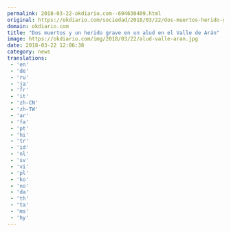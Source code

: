 ```yaml
---
permalink: 2018-03-22-okdiario.com--694630409.html
original: https://okdiario.com/sociedad/2018/03/22/dos-muertos-herido-grave-alud-valle-aran-2003441
domain: okdiario.com
title: "Dos muertos y un herido grave en un alud en el Valle de Arán"
image: https://okdiario.com/img/2018/03/22/alud-valle-aran.jpg
date: 2018-03-22 12:06:38
category: news
translations: 
 - 'en'
 - 'de'
 - 'ru'
 - 'ja'
 - 'fr'
 - 'it'
 - 'zh-CN'
 - 'zh-TW'
 - 'ar'
 - 'fa'
 - 'pt'
 - 'hi'
 - 'tr'
 - 'id'
 - 'nl'
 - 'sv'
 - 'vi'
 - 'pl'
 - 'ko'
 - 'no'
 - 'da'
 - 'th'
 - 'ta'
 - 'ms'
 - 'hy'
---
```



